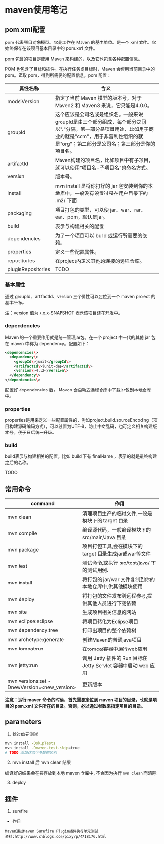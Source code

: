 # maven使用笔记

## pom.xml配置

pom 代表项目对象模型。它是工作在 Maven 的基本单位。是一个 xml 文件。它始终保存在该项目基本目录中的 pom.xml  文件。

pom 包含的项目是使用 Maven 来构建的，以及它也包含各种配置信息。

POM 也包含了目标和插件。在执行任务或目标时，Maven 会使用当前目录中的pom。读取 pom，得到所需要的配置信息。pom 配置：

属性名称 | 含义
---|---|
modelVersion | 指定了当前 Maven 模型的版本号，对于 Maven2 和 Maven3 来说，它只能是4.0.0。
groupId | 这个应该是公司名或是组织名。一般来说groupId是由三个部分组成，每个部分之间以"."分隔，第一部分是项目用途，比如用于商业的就是"com"，用于非营利性组织的就是"org"；第二部分是公司名；第三部分是你的项目名。
artifactId | Maven构建的项目名，比如项目中有子项目，就可以使用"项目名-子项目名"的命名方式。
version | 版本号。
install | mvn install 是将你打好的 jar 包安装到你的本地库中，一般没有设置过是在用户目录下的 .m2/ 下面
packaging | 项目打包的类型，可以使 jar、war、rar、ear、pom，默认是jar。
build | 表示与构建相关的配置
dependencies | 为了一个项目可以 build 或运行所需要的依赖。
properties | 定义一些配置属性。
repositories | 在project内定义其他的连接的远程仓库。
pluginRepositories | TODO

### 基本属性  

通过 groupId、artifactId、version 三个属性可以定位到一个 maven project 的基本坐标。

注：version 值为 x.x.x-SNAPSHOT 表示该项目还在开发中。

### dependencies

Maven 的一个重要作用就是统一管理jar包。在一个 project 中一代的其他 jar 包在 maven 中称为 dependency。配置如下：

```xml
<dependencies\>
  <dependency\>
    <groupId\>junit</groupId\>
    <artifactId\>junit-dep</artifactId\>
    <version\>4.12</version\>
  </dependency\>
</dependencies\>
```

配置好 dependencies 后， Maven 会自动去远程仓库中下载jar包到本地仓库中。

### properties

properties是用来定义一些配置属性的，例如project.build.sourceEncoding（项目构建源码编码方式），可以设置为UTF-8，防止中文乱码，也可定义相关构建版本号，便于日后统一升级。

### build

build表示与构建相关的配置，比如 build 下有 finalName ，表示的就是最终构建之后的名称。

TODO

## 常用命令

command | 作用
---|---
mvn clean | 清理项目生产的临时文件,一般是模块下的 target 目录
mvn compile | 编译源代码，一般编译模块下的 src/main/Java 目录
mvn package | 项目打包工具,会在模块下的 target 目录生成jar或war等文件
mvn test | 测试命令,或执行 src/test/java/ 下的测试用例.
mvn install | 将打包的 jar/war 文件复制到你的本地仓库中,供其他模块使用
mvn deploy | 将打包的文件发布到远程参考,提供其他人员进行下载依赖
mvn site | 生成项目相关信息的网站
mvn eclipse:eclipse | 将项目转化为Eclipse项目
mvn dependency:tree | 打印出项目的整个依赖树  
mvn archetype:generate | 创建Maven的普通java项目
mvn tomcat:run | 在tomcat容器中运行web应用
mvn jetty:run | 调用 Jetty 插件的 Run 目标在 Jetty Servlet 容器中启动 web 应用
mvn versions:set -DnewVersion=<new_version> | 更新版本

**注意：运行 maven 命令的时候，首先需要定位到 maven 项目的目录，也就是项目的 pom.xml 文件所在的目录。否则，必以通过参数来指定项目的目录。**


## parameters

1. 跳过单元测试

```bash
mvn install -DskipTests
mvn install -Dmaven.test.skip=true
# TODO 添加这两个参数的区别
```
2. mvn install 后  mvn clean 结果

编译好的结果会在被存放到本地 maven 仓库中, 不会因为执行 `mvn clean` 而清除

3. deploy



## 插件

1. surefire

  - 作用

```
Maven通过Maven Surefire Plugin插件执行单元测试
资料:http://www.cnblogs.com/pixy/p/4718176.html
```

